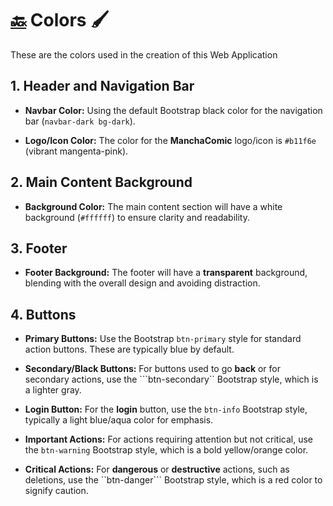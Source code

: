 # [🔙](../README.md) Colors 🖌️

These are the colors used in the creation of this Web Application

## 1. Header and Navigation Bar

* **Navbar Color:** Using the default Bootstrap black color for the navigation bar (```navbar-dark bg-dark```).

* **Logo/Icon Color:** The color for the **ManchaComic** logo/icon is ```#b11f6e``` (vibrant mangenta-pink).

## 2. Main Content Background

* **Background Color:** The main content section will have a white background (```#ffffff```) to ensure clarity and readability.

## 3. Footer

* **Footer Background:** The footer will have a **transparent** background, blending with the overall design and avoiding distraction.

## 4. Buttons

* **Primary Buttons:** Use the Bootstrap ```btn-primary``` style for standard action buttons. These are typically blue by default.


* **Secondary/Black Buttons:** For buttons used to go **back** or for secondary actions, use the ```btn-secondary`` Bootstrap style, which is a lighter gray.


* **Login Button:** For the **login** button, use the ```btn-info``` Bootstrap style, typically a light blue/aqua color for emphasis.


* **Important Actions:** For actions requiring attention but not critical, use the ```btn-warning``` Bootstrap style, which is a bold yellow/orange color.


* **Critical Actions:** For **dangerous** or **destructive** actions, such as deletions, use the ``btn-danger``` Bootstrap style, which is a red color to signify caution.
